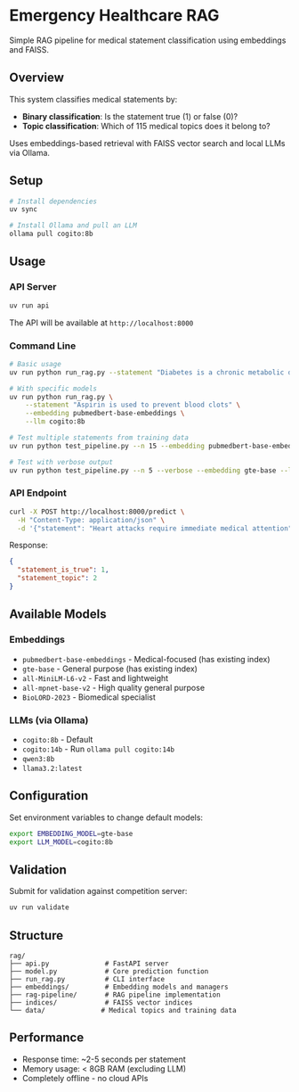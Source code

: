 # Emergency Healthcare RAG

Simple RAG pipeline for medical statement classification using embeddings and FAISS.

## Overview

This system classifies medical statements by:

- **Binary classification**: Is the statement true (1) or false (0)?
- **Topic classification**: Which of 115 medical topics does it belong to?

Uses embeddings-based retrieval with FAISS vector search and local LLMs via Ollama.

## Setup

```bash
# Install dependencies
uv sync

# Install Ollama and pull an LLM
ollama pull cogito:8b
```

## Usage

### API Server

```bash
uv run api
```

The API will be available at `http://localhost:8000`

### Command Line

```bash
# Basic usage
uv run python run_rag.py --statement "Diabetes is a chronic metabolic disorder"

# With specific models
uv run python run_rag.py \
    --statement "Aspirin is used to prevent blood clots" \
    --embedding pubmedbert-base-embeddings \
    --llm cogito:8b

# Test multiple statements from training data
uv run python test_pipeline.py --n 15 --embedding pubmedbert-base-embeddings --llm cogito:8b

# Test with verbose output
uv run python test_pipeline.py --n 5 --verbose --embedding gte-base --llm llama3.2:latest
```

### API Endpoint

```bash
curl -X POST http://localhost:8000/predict \
  -H "Content-Type: application/json" \
  -d '{"statement": "Heart attacks require immediate medical attention"}'
```

Response:

```json
{
  "statement_is_true": 1,
  "statement_topic": 2
}
```

## Available Models

### Embeddings

- `pubmedbert-base-embeddings` - Medical-focused (has existing index)
- `gte-base` - General purpose (has existing index)
- `all-MiniLM-L6-v2` - Fast and lightweight
- `all-mpnet-base-v2` - High quality general purpose
- `BioLORD-2023` - Biomedical specialist

### LLMs (via Ollama)

- `cogito:8b` - Default
- `cogito:14b` - Run `ollama pull cogito:14b`
- `qwen3:8b`
- `llama3.2:latest`

## Configuration

Set environment variables to change default models:

```bash
export EMBEDDING_MODEL=gte-base
export LLM_MODEL=cogito:8b
```

## Validation

Submit for validation against competition server:

```bash
uv run validate
```

## Structure

```
rag/
├── api.py              # FastAPI server
├── model.py            # Core prediction function  
├── run_rag.py          # CLI interface
├── embeddings/         # Embedding models and managers
├── rag-pipeline/       # RAG pipeline implementation
├── indices/            # FAISS vector indices
└── data/              # Medical topics and training data
```

## Performance

- Response time: ~2-5 seconds per statement
- Memory usage: < 8GB RAM (excluding LLM)
- Completely offline - no cloud APIs
